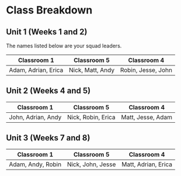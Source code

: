 # Class Breakdown

## Unit 1 (Weeks 1 and 2)

The names listed below are your squad leaders.

|  Classroom 1 | Classroom 5 | Classroom 4 |
|---|---|---|
| Adam, Adrian, Erica | Nick, Matt, Andy | Robin, Jesse, John |

## Unit 2 (Weeks 4 and 5)

|  Classroom 1 | Classroom 5 | Classroom 4 |
|---|---|---|
| John, Adrian, Andy | Nick, Robin, Erica | Matt, Jesse, Adam |

## Unit 3 (Weeks 7 and 8)

|  Classroom 1 | Classroom 5 | Classroom 4 |
|---|---|---|
| Adam, Andy, Robin | Nick, John, Jesse | Matt, Adrian, Erica |
